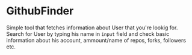 # GithubFinder
Simple tool that fetches information about User that you're lookig for.
Search for User by typing his name in `input` field and check basic information about his account, ammount/name of repos, forks, followers etc.
